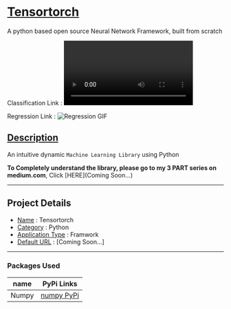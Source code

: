 # <ins> Tensortorch </ins>
A python based open source Neural Network Framework, built from scratch


Classification Link : 
![Classification GIF](https://thumbs.gfycat.com/EnergeticAgileCoelacanth-mobile.mp4)

Regression Link : 
![Regression GIF](C:\Users\angad\Videos\Captures\tensortorch\regression.gif)


## <ins> Description </ins>
An intuitive dynamic `Machine Learning Library` using Python

**To Completely understand the library, please go to my
3 PART series on medium.com**, Click [HERE](Coming Soon...)

---

## Project Details
* <ins>Name</ins> :  Tensortorch
* <ins>Category</ins> :  Python
* <ins>Application Type</ins> :  Framwork
* <ins>Default URL</ins> :  [Coming Soon...]

---

### Packages Used ###
| name                  | PyPi Links                                                               |
| --------------------- | ------------------------------------------------------------------------ |
| Numpy                 | [numpy PyPi](https://pypi.org/project/numpy/)                          |
